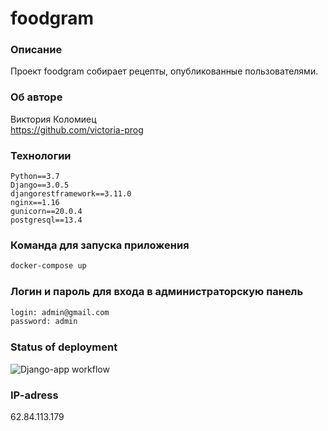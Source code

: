 # foodgram

### Описание
Проект foodgram собирает рецепты, опубликованные пользователями.

### Об авторе 
Виктория Коломиец  
https://github.com/victoria-prog

### Технологии
```
Python==3.7
Django==3.0.5
djangorestframework==3.11.0
nginx==1.16
gunicorn==20.0.4
postgresql==13.4
```

### Команда для запуска приложения
```bash
docker-compose up
```

### Логин и пароль для входа в администраторскую панель
```bash
login: admin@gmail.com
password: admin
```


### Status of deployment

![Django-app workflow](https://github.com/victoria-prog/yamdb_final/actions/workflows/yamdb_workflow.yaml/badge.svg)

### IP-adress
62.84.113.179

